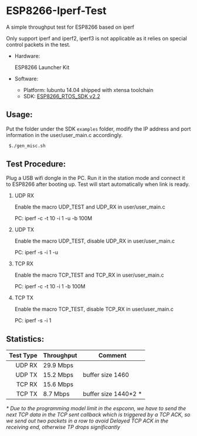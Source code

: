 # ESP8266-Iperf-Test
A simple throughput test for ESP8266 based on iperf

Only support iperf and iperf2, iperf3 is not applicable as it relies on special control packets in the test.

* Hardware:
  
  ESP8266 Launcher Kit

* Software:
  * Platform: lubuntu 14.04 shipped with xtensa toolchain
  * SDK: [ESP8266_RTOS_SDK v2.2](https://github.com/espressif/ESP8266_RTOS_SDK)


## Usage:

Put the folder under the SDK ```examples``` folder, modify the IP address and port information in the user/user_main.c accordingly.
```bash
 $./gen_misc.sh
```
## Test Procedure:

Plug a USB wifi dongle in the PC. Run it in the station mode and connect it to ESP8266 after booting up. Test will start automatically when link is ready.

1. UDP RX

   Enable the macro UDP_TEST and UDP_RX in user/user_main.c

   PC: iperf -c <DUT IP> -t 10 -i 1 -u -b 100M

2. UDP TX

   Enable the macro UDP_TEST, disable UDP_RX in user/user_main.c

   PC: iperf -s -i 1 -u

3. TCP RX

   Enable the macro TCP_TEST and TCP_RX in user/user_main.c

   PC: iperf -c <DUT IP> -t 10 -i 1 -b 100M

4. TCP TX

   Enable the macro TCP_TEST, disable TCP_RX in user/user_main.c

   PC: iperf -s -i 1

## Statistics:

  | Test Type | Throughput | Comment |
  | ---: | --- | --- |
  | UDP RX | 29.9 Mbps | 
  | UDP TX | 15.2 Mbps | buffer size 1460 |
  | TCP RX | 15.6 Mbps | 
  | TCP TX | 8.7 Mbps | buffer size 1440*2 * |

  _* Due to the programming model limit in the espconn, we have to send the next TCP data in the TCP sent callback which is triggered by a TCP ACK, so we send out two packets in a row to avoid Delayed TCP ACK in the receiving end, otherwise TP drops significantly_ 
